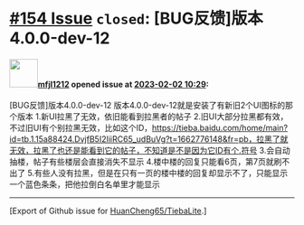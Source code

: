 # [\#154 Issue](https://github.com/HuanCheng65/TiebaLite/issues/154) `closed`: [BUG反馈]版本4.0.0-dev-12

#### <img src="https://avatars.githubusercontent.com/u/96369892?v=4" width="50">[mfjl1212](https://github.com/mfjl1212) opened issue at [2023-02-02 10:29](https://github.com/HuanCheng65/TiebaLite/issues/154):

[BUG反馈]版本4.0.0-dev-12
版本4.0.0-dev-12就是安装了有新旧2个UI图标的那个版本
1.新UI拉黑了无效，依旧能看到拉黑者的帖子
2.旧UI大部分拉黑都有效，不过旧UI有个别拉黑无效，比如这个ID，https://tieba.baidu.com/home/main?id=tb.1.15a88424.DvjfB5I2IiiRC65_udBuVg?t=1662776148&fr=pb，拉黑了就无效，拉黑了也还是能看到它的帖子，不知道是不是因为它ID有个.符号
3.会自动抽楼，帖子有些楼层会直接消失不显示
4.楼中楼的回复只能看6页，第7页就刷不出了
5.有些人没有拉黑，但是在只有一页的楼中楼的回复却显示不了，只能显示一个蓝色条条，把他拉倒白名单里才能显示




-------------------------------------------------------------------------------



[Export of Github issue for [HuanCheng65/TiebaLite](https://github.com/HuanCheng65/TiebaLite).]

